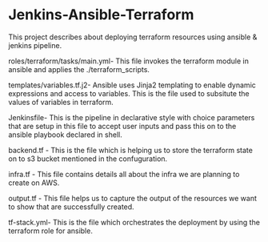 # Jenkins-Ansible-Terraform

This project describes about deploying terraform resources using ansible & jenkins pipeline.

roles/terraform/tasks/main.yml- This file invokes the terraform module in ansible and applies the ./terraform_scripts.

templates/variables.tf.j2- Ansible uses Jinja2 templating to enable dynamic expressions and access to variables. This is the file used to subsitute the values of variables in terraform.

Jenkinsfile- This is the pipeline in declarative style with choice parameters that are setup in this file to accept user inputs and pass this on to the ansible playbook declared in shell.

backend.tf - This is the file which is helping us to store the terraform state on to s3 bucket mentioned in the confuguration. 

infra.tf - This file contains details all about the infra we are planning to create on AWS.

output.tf - This file helps us to capture the output of the resources we want to show that are successfully created.

tf-stack.yml- This is the file which orchestrates the deployment by using the terraform role for ansible.
